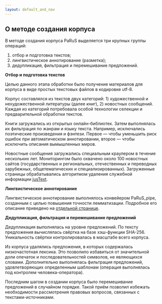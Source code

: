 ```yaml
---
layout: default_and_nav
---
```

## О методе создания корпуса
В методе создания корпуса PaRuS выделяется три крупных группы операций:
1. отбор и подготовка текстов;
2. лингвистическое аннотирование (разметка);
3. дедупликация, фильтрация и перемешивание предложений.

**Отбор и подготовка текстов**

Целью данного этапа обработки было получение материалов для корпуса в виде простых текстовых файлов в кодировке utf-8.

Корпус составлялся из текстов двух категорий: 1) художественной и нехудожественной литературы (далее *книг*), 2) новостных сообщений. Каждая из категорий потребовала особой технологии селекции и предварительной обработки текстов.

Книги загружались из открытых онлайн-библиотек. Затем выполнялась их фильтрация по жанрам и языку текста. Например, исключались поэтические произведения и фэнтези. Первое — чтобы уменьшить риск ошибок при автоматическом аннотировании, второе — чтобы исключить описания вымышленных миров.

Новостные сообщения загружались специальным краулером в течение нескольких лет. Мониторингом было охвачено около 100 новостных сайтов (государственных и региональных, отечественных и переводных зарубежных, общетематических и специализированных). Загруженные страницы обрабатывались алгоритмом удаления служебной информации [jusText](https://code.google.com/archive/p/justext).

**Лингвистическое аннотирование**

Лингвистическое аннотирование выполнялось конвейером PaRuS_pipe, созданным с целью повышения точности лемматизации. Подробное его описание приведено на [отдельной странице](./parus_pipe.html).

**Дедупликация, фильтрация и перемешивание предложений**

Дедупликация выполнялась на уровне предложений. По тексту предложения вычислялась свёртка на базе хэш-функции SHA-256. Уникальность свёртки контролировалась в масштабе всего корпуса.

Из корпуса удалялись предложения, в которых содержалась низкочастотная лексика. Это позволило избавиться от значительной доли опечаток и последовательностей символов, не являющихся словами. Дополнительно выполнялась фильтрация предложений, удовлетворяющих определенным шаблонам (операция выполнялась под контролем человека-оператора).

Последним шагом в создании корпуса было перемешивание предложений в случайном порядке. Такой приём позволил избежать необходимости рассмотрения правовых вопросов, связанных с текстами-источниками.
